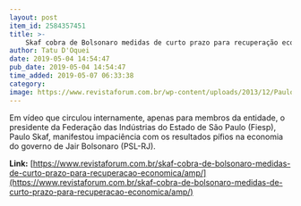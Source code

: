 ```yaml
---
layout: post
item_id: 2584357451
title: >-
    Skaf cobra de Bolsonaro medidas de curto prazo para recuperação econômica
author: Tatu D'Oquei
date: 2019-05-04 14:54:47
pub_date: 2019-05-04 14:54:47
time_added: 2019-05-07 06:33:38
category: 
image: https://www.revistaforum.com.br/wp-content/uploads/2013/12/Paulo-Skaf-Fiesp-e1556981570798.jpg
---
```


Em vídeo que circulou internamente, apenas para membros da entidade, o presidente da Federação das Indústrias do Estado de São Paulo (Fiesp), Paulo Skaf, manifestou impaciência com os resultados pífios na economia do governo de Jair Bolsonaro (PSL-RJ).

**Link:** [https://www.revistaforum.com.br/skaf-cobra-de-bolsonaro-medidas-de-curto-prazo-para-recuperacao-economica/amp/](https://www.revistaforum.com.br/skaf-cobra-de-bolsonaro-medidas-de-curto-prazo-para-recuperacao-economica/amp/)

